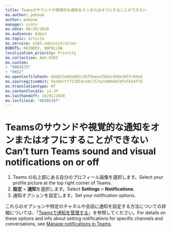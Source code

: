 ```yaml
---
title: Teamsのサウンドや視覚的な通知をオンまたはオフにすることができない
ms.author: pebaum
author: pebaum
manager: scotv
ms.date: 08/20/2020
ms.audience: Admin
ms.topic: article
ms.service: o365-administration
ROBOTS: NOINDEX, NOFOLLOW
localization_priority: Priority
ms.collection: Adm_O365
ms.custom:
- "9003573"
- "6652"
ms.openlocfilehash: 8dd623a66a062c56f5beea7bdac450e365fc94ed
ms.sourcegitcommit: 9a39e7cff11854c54c717a2c0094bfdfefee4ffd
ms.translationtype: HT
ms.contentlocale: ja-JP
ms.lasthandoff: 10/01/2020
ms.locfileid: "48365347"
---
```

# <a name="cant-turn-teams-sound-and-visual-notifications-on-or-off"></a><span data-ttu-id="c9641-102">Teamsのサウンドや視覚的な通知をオンまたはオフにすることができない</span><span class="sxs-lookup"><span data-stu-id="c9641-102">Can’t turn Teams sound and visual notifications on or off</span></span>

1. <span data-ttu-id="c9641-103">Teams の右上部にある自分のプロフィール画像を選択します。</span><span class="sxs-lookup"><span data-stu-id="c9641-103">Select your profile picture at the top right corner of Teams.</span></span>
2. <span data-ttu-id="c9641-104">**設定** > **通知**を選択します。</span><span class="sxs-lookup"><span data-stu-id="c9641-104">Select  **Settings** > **Notifications**.</span></span>
3. <span data-ttu-id="c9641-105">通知オプションを設定します。</span><span class="sxs-lookup"><span data-stu-id="c9641-105">Set your notification options.</span></span>

<span data-ttu-id="c9641-106">これらのオプションや特定のチャネルや会話に通知を設定する方法についての詳細については、「[Teamsで通知を管理する](https://support.microsoft.com/office/manage-notifications-in-teams-1cc31834-5fe5-412b-8edb-43fecc78413d)」を参照してください。</span><span class="sxs-lookup"><span data-stu-id="c9641-106">For details on these options and info about setting notifications for specific channels and conversations, see  [Manage notifications in Teams](https://support.microsoft.com/office/manage-notifications-in-teams-1cc31834-5fe5-412b-8edb-43fecc78413d).</span></span>
